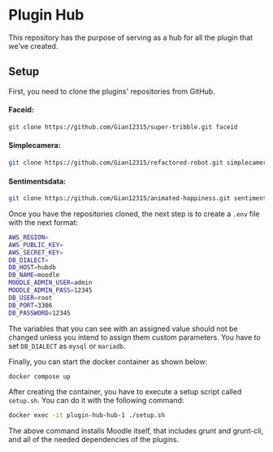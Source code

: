 # Plugin Hub

This repository has the purpose of serving as a hub for all the plugin that we've created.

## Setup

First, you need to clone the plugins' repositories from GitHub.

#### Faceid:
```bash
git clone https://github.com/Gian12315/super-tribble.git faceid
```

#### Simplecamera:
```bash
git clone https://github.com/Gian12315/refactored-robot.git simplecamera
```
#### Sentimentsdata:
```bash
git clone https://github.com/Gian12315/animated-happiness.git sentimentsdata
```

Once you have the repositories cloned, the next step is to create a `.env` file with the next format:

```bash
AWS_REGION=
AWS_PUBLIC_KEY=
AWS_SECRET_KEY=
DB_DIALECT=
DB_HOST=hubdb
DB_NAME=moodle
MOODLE_ADMIN_USER=admin
MOODLE_ADMIN_PASS=12345
DB_USER=root
DB_PORT=3306
DB_PASSWORD=12345
```
The variables that you can see with an assigned value should not be changed unless you intend to assign them custom parameters. You have to set `DB_DIALECT` as `mysql` or `mariadb`.

Finally, you can start the docker container as shown below:

```bash
docker compose up
```

After creating the container, you have to execute a setup script called `setup.sh`. You can do it with the following command:

```bash
docker exec -it plugin-hub-hub-1 ./setup.sh
```
The above command installs Moodle itself, that includes grunt and grunt-cli, and all of the needed dependencies of the plugins.